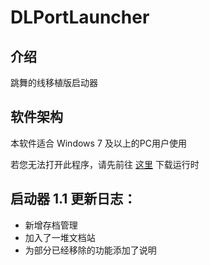# DLPortLauncher

## 介绍
跳舞的线移植版启动器

## 软件架构
本软件适合 Windows 7 及以上的PC用户使用

若您无法打开此程序，请先前往 [这里](https://dotnet.microsoft.com/en-us/download/dotnet/thank-you/runtime-desktop-6.0.19-windows-x64-installer) 下载运行时

## 启动器 1.1 更新日志：
- 新增存档管理
- 加入了一堆文档站
- 为部分已经移除的功能添加了说明